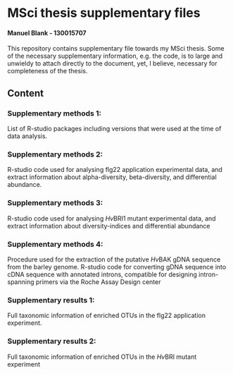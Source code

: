 # MSci thesis supplementary files
#### Manuel Blank - 130015707

This repository contains supplementary file towards my MSci thesis. Some 
of the necessary supplementary information, e.g. the code, is to large 
and unwieldy to 
attach directly to the document, yet, I believe, necessary for 
completeness of the thesis.

## Content

### Supplementary methods 1:
List of R-studio packages including versions that were used at the time 
of data analysis.

### Supplementary methods 2:
R-studio code used for analysing flg22 application experimental data, 
and extract information about alpha-diversity, beta-diversity, and 
differential abundance.

### Supplementary methods 3:
R-studio code used for analysing <i>Hv</i>BRI1 mutant experimental data, 
and 
extract information about diversity-indices and differential abundance

### Supplementary methods 4:
Procedure used for the extraction of the putative 
<i>Hv</i>BAK gDNA sequence from the barley genome. R-studio code for 
converting 
gDNA sequence into cDNA sequence with annotated introns, compatible for 
designing intron-spanning primers via the Roche Assay Design center

### Supplementary results 1:
Full taxonomic information of enriched OTUs in the flg22 application 
experiment.

### Supplementary results 2:
Full taxonomic information of enriched OTUs in the <i>Hv</i>BRI mutant 
experiment
